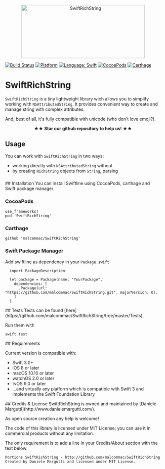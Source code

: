 <p align="center" >
  <img src="https://raw.githubusercontent.com/malcommac/SwiftRichString/develop/swiftrichstring.png" width=400px height=172px alt="SwiftRichString" title="SwiftRichString">
</p>

[![Build Status](https://travis-ci.org/oarrabi/SwiftRichString.svg?branch=master)](https://travis-ci.org/oarrabi/SwiftRichString)
[![Platform](https://img.shields.io/badge/platform-ios-lightgrey.svg)](https://travis-ci.org/oarrabi/SwiftRichString)
[![Language: Swift](https://img.shields.io/badge/language-swift-orange.svg)](https://travis-ci.org/oarrabi/SwiftRichString)
[![CocoaPods](https://img.shields.io/cocoapods/v/SwiftRichString.svg)](https://cocoapods.org/pods/SwiftRichString)
[![Carthage](https://img.shields.io/badge/Carthage-compatible-4BC51D.svg?style=flat)](https://github.com/Carthage/Carthage)


# SwiftRichString
`SwiftRichString` is a tiny lightweight library wich allows you to simplify working with `NSAttributedString`. It provides convenient way to create and manage string with complex attributes.

And, best of all, it's fully compatible with unicode (who don't love emoji?).


<p align="center" >★★ <b>Star our github repository to help us!</b> ★★</p>

## Usage
You can work with `SwiftRichString` in two ways:
* working directly with `NSAttributedString` without
* by creating `RichString` objects from `String`, parsing 

### 


<a name="installation" />
## Installation
You can install Swiftline using CocoaPods, carthage and Swift package manager

### CocoaPods
    use_frameworks!
    pod 'SwiftRichString'

### Carthage
    github 'malcommac/SwiftRichString'

### Swift Package Manager
Add swiftline as dependency in your `Package.swift`

```
  import PackageDescription

  let package = Package(name: "YourPackage",
    dependencies: [
      .Package(url: "https://github.com/malcommac/SwiftRichString.git", majorVersion: 0),
    ]
  )
```

<a name="tests" />
## Tests
Tests can be found [here](https://github.com/malcommac/SwiftRichString/tree/master/Tests). 

Run them with 
```
swift test
```

<a name="requirements" />
## Requirements

Current version is compatible with:

* Swift 3.0+
* iOS 8 or later
* macOS 10.10 or later
* watchOS 2.0 or later
* tvOS 9.0 or later
* ...and virtually any platform which is compatible with Swift 3 and implements the Swift Foundation Library


<a name="credits" />
## Credits & License
SwiftRichString is owned and maintained by [Daniele Margutti](http://www.danielemargutti.com/).

As open source creation any help is welcome!

The code of this library is licensed under MIT License; you can use it in commercial products without any limitation.

The only requirement is to add a line in your Credits/About section with the text below:

```
Portions SwiftRichString - http://github.com/malcommac/SwiftRichString
Created by Daniele Margutti and licensed under MIT License.
```
